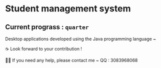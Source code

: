 # Student management system
## Current prograss : `quarter`
Desktop applications developed using the Java programming language ~

:coffee: Look forward to your contribution !

:man_student: If you need any help, please contact me ~ QQ : 3083968068
